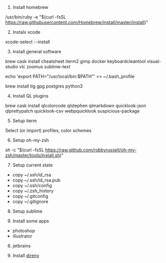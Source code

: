 1. Install homebrew

/usr/bin/ruby -e "$(curl -fsSL https://raw.githubusercontent.com/Homebrew/install/master/install)"

2. Instalx xcode

xcode-select --install

3. Install general software

brew cask install cheatsheet iterm2 gimp docker keyboardcleantool visual-studio vlc zoomus sublime-text

echo 'export PATH="/usr/local/bin:$PATH"' >> ~/.bash_profile

brew install tig gpg postgres python3

4. Install QL plugins

brew cask install qlcolorcode qlstephen qlmarkdown quicklook-json qlprettypatch quicklook-csv webpquicklook suspicious-package

5. Setup iterm

Select (or import) profiles, color schemes

6. Setup oh-my-zsh

sh -c "$(curl -fsSL https://raw.github.com/robbyrussell/oh-my-zsh/master/tools/install.sh)"

7. Setup current state

- copy ~/.ssh/id_rsa
- copy ~/.ssh/id_rsa.pub
- copy ~/.ssh/config
- copy ~/.zsh_history
- copy ~/.gitconfig
- copy ~/.gitignore

8. Setup sublime

7. Install some apps

- photoshop
- illustrator

8. jetbrains

9. Install [direnv](https://direnv.net/)
